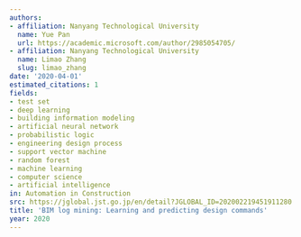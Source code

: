 ```yaml
---
authors:
- affiliation: Nanyang Technological University
  name: Yue Pan
  url: https://academic.microsoft.com/author/2985054705/
- affiliation: Nanyang Technological University
  name: Limao Zhang
  slug: limao_zhang
date: '2020-04-01'
estimated_citations: 1
fields:
- test set
- deep learning
- building information modeling
- artificial neural network
- probabilistic logic
- engineering design process
- support vector machine
- random forest
- machine learning
- computer science
- artificial intelligence
in: Automation in Construction
src: https://jglobal.jst.go.jp/en/detail?JGLOBAL_ID=202002219451911280
title: 'BIM log mining: Learning and predicting design commands'
year: 2020
---
```

